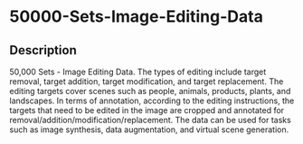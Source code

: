 # 50000-Sets-Image-Editing-Data

## Description
50,000 Sets - Image Editing Data. The types of editing include target removal, target addition, target modification, and target replacement. The editing targets cover scenes such as people, animals, products, plants, and landscapes. In terms of annotation, according to the editing instructions, the targets that need to be edited in the image are cropped and annotated for removal/addition/modification/replacement. The data can be used for tasks such as image synthesis, data augmentation, and virtual scene generation.























